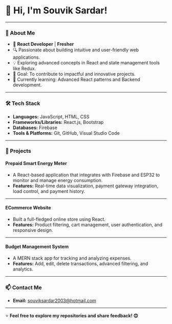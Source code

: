 # 👋 Hi, I'm Souvik Sardar!

---

### 🌟 About Me
- 🚀 **React Developer** | **Fresher** 
- 🔍 Passionate about building intuitive and user-friendly web applications.
- 💡 Exploring advanced concepts in React and state management tools like Redux.
- 🎯 Goal: To contribute to impactful and innovative projects.
- 🌱 Currently learning: Advanced React patterns and Backend development.

---

### 🛠️ Tech Stack
- **Languages:** JavaScript, HTML, CSS
- **Frameworks/Libraries:** React.js, Bootstrap
- **Databases:** Firebase
- **Tools & Platforms:** Git, GitHub, Visual Studio Code

---

### 📂 Projects

#### **Prepaid Smart Energy Meter**  
- A React-based application that integrates with Firebase and ESP32 to monitor and manage energy consumption.
- **Features:** Real-time data visualization, payment gateway integration, load control, and payment history.

---

#### **ECommerce Website**  
- Built a full-fledged online store using React.
- **Features:** Product filtering, cart management, user authentication, and responsive design.

---

#### **Budget Management System**  
- A MERN stack app for tracking and analyzing expenses.
- **Features:** Add, edit, delete transactions, advanced filtering, and analytics.

---

### 📫 Contact Me
- **Email:** souviksardar2003@hotmail.com

---

⭐️ **Feel free to explore my repositories and share feedback! 😊**
